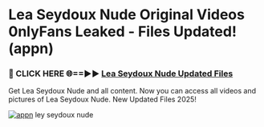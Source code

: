 # Lea Seydoux Nude Original Videos 0nlyFans Leaked - Files Updated! (appn)

<h3>🔴 CLICK HERE 🌐==►► <a href="https://tinyurl.com/52m3yx9h" rel="nofollow">Lea Seydoux Nude Updated Files</a></h3>

Get Lea Seydoux Nude and all content. Now you can access all videos and pictures of Lea Seydoux Nude. New Updated Files 2025!

[![appn](https://i.imgur.com/TnHtlc8.gif)](https://tinyurl.com/52m3yx9h)
ley seydoux nude